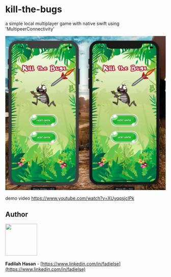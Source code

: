 # kill-the-bugs
a simple local multiplayer game with native swift using 'MultipeerConnectivity'

![](/demo.png)

demo video 
https://www.youtube.com/watch?v=XUyqqsjcIPk

## Author
<p>
	<img src="https://avatars3.githubusercontent.com/u/15564979?s=460&v=4" width="100" height="100">
</p>

**Fadilah Hasan** - [https://www.linkedin.com/in/fadielse](https://www.linkedin.com/in/fadielse)
